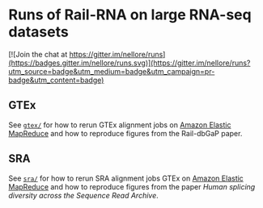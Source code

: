 # Runs of Rail-RNA on large RNA-seq datasets

[![Join the chat at https://gitter.im/nellore/runs](https://badges.gitter.im/nellore/runs.svg)](https://gitter.im/nellore/runs?utm_source=badge&utm_medium=badge&utm_campaign=pr-badge&utm_content=badge)

## GTEx
See [`gtex/`](gtex/) for how to rerun GTEx alignment jobs on [Amazon Elastic MapReduce](https://aws.amazon.com/elasticmapreduce/) and how to reproduce figures from the Rail-dbGaP paper.

## SRA
See [`sra/`](sra/) for how to rerun SRA alignment jobs GTEx on [Amazon Elastic MapReduce](https://aws.amazon.com/elasticmapreduce/) and how to reproduce figures from the paper *Human splicing diversity across the Sequence Read Archive*.
